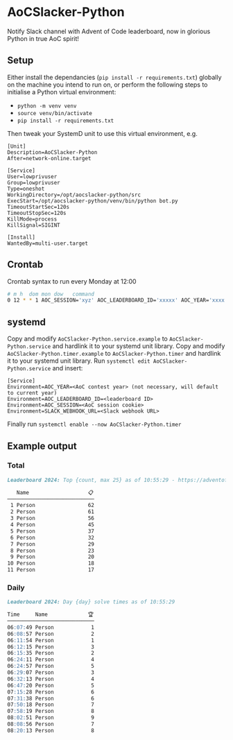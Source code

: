 # AoCSlacker-Python

Notify Slack channel with Advent of Code leaderboard, now in glorious Python in true AoC spirit!

## Setup
Either install the dependancies (`pip install -r requirements.txt`) globally 
on the machine you intend to run on, or perform the following steps to 
initialise a Python virtual environment:

* `python -m venv venv`
* `source venv/bin/activate`
* `pip install -r requirements.txt`

Then tweak your SystemD unit to use this virtual environment, e.g.

```systemd
[Unit]
Description=AoCSlacker-Python
After=network-online.target

[Service]
User=lowprivuser
Group=lowprivuser
Type=oneshot
WorkingDirectory=/opt/aocslacker-python/src
ExecStart=/opt/aocslacker-python/venv/bin/python bot.py
TimeoutStartSec=120s
TimeoutStopSec=120s
KillMode=process
KillSignal=SIGINT

[Install]
WantedBy=multi-user.target
```

## Crontab
Crontab syntax to run every Monday at 12:00

```bash
# m h  dom mon dow   command
0 12 * * 1 AOC_SESSION='xyz' AOC_LEADERBOARD_ID='xxxxx' AOC_YEAR='xxxx' SLACK_WEBHOOK_URL='https://hooks.slack.com/services/xxx/xxx/xxx' /usr/bin/python /path/to/aocslacker-python/src/bot.py
```

## systemd
Copy and modify `AoCSlacker-Python.service.example` to `AoCSlacker-Python.service`
and hardlink it to your systemd unit library. Copy and modify
`AoCSlacker-Python.timer.example` to `AoCSlacker-Python.timer` and hardlink it to your
systemd unit library. Run `systemctl edit AoCSlacker-Python.service` and insert:

```
[Service]
Environment=AOC_YEAR=<AoC contest year> (not necessary, will default to current year)
Environment=AOC_LEADERBOARD_ID=<leaderboard ID>
Environment=AOC_SESSION=<AoC session cookie>
Environment=SLACK_WEBHOOK_URL=<Slack webhook URL>
```

Finally run `systemctl enable --now AoCSlacker-Python.timer`

## Example output

### Total

```md
Leaderboard 2024: Top {count, max 25} as of 10:55:29 - https://adventofcode.com/{aoc_year}/leaderboard/private/view/{aoc_leaderboard_id}

   Name                   📋 
──────────────────────────── 
 1 Person                 62 
 2 Person                 61 
 3 Person                 56 
 4 Person                 45 
 5 Person                 37 
 6 Person                 32 
 7 Person                 29 
 8 Person                 23 
 9 Person                 20 
10 Person                 18 
11 Person                 17 
```
### Daily

```md
Leaderboard 2024: Day {day} solve times as of 10:55:29

Time     Name             🏆 
──────────────────────────── 
06:07:49 Person            1 
06:08:57 Person            2 
06:11:54 Person            1 
06:12:15 Person            3 
06:15:35 Person            2 
06:24:11 Person            4 
06:24:57 Person            5 
06:29:07 Person            3 
06:32:13 Person            4 
06:47:20 Person            5 
07:15:28 Person            6 
07:31:38 Person            6 
07:50:18 Person            7 
07:58:19 Person            8 
08:02:51 Person            9 
08:08:56 Person            7 
08:20:13 Person            8 
```
